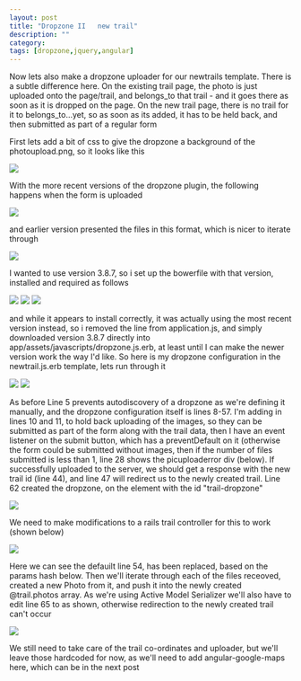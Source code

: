 ```yaml
---
layout: post
title: "Dropzone II   new trail"
description: ""
category: 
tags: [dropzone,jquery,angular]
---
```

Now lets also make a dropzone uploader for our newtrails template. There is a subtle difference here. On the existing trail page, the photo is just uploaded onto the page/trail, and belongs_to that trail - and it goes there as soon as it is dropped on the page. On the new trail page, there is no trail for it to belongs_to...yet, so as soon as its added, it has to be held back, and then submitted as part of a regular form

First lets add a bit of css to give the dropzone a background of the photoupload.png, so it looks like this 

<img src="http://salterhebble.com/blogpics/tdrop1.jpg">

With the more recent versions of the dropzone plugin, the following happens when the form is uploaded

<img src="http://salterhebble.com/blogpics/params1.jpg">

and earlier version presented the files in this format, which is nicer to iterate through

<img src="http://salterhebble.com/blogpics/params2.jpg">

I wanted to use version 3.8.7, so i set up the bowerfile with that version, installed and required as follows

<img src="http://salterhebble.com/blogpics/dropbower1.jpg">
<img src="http://salterhebble.com/blogpics/dropbower3.jpg">
<img src="http://salterhebble.com/blogpics/dropbower2.jpg">

and while it appears to install correctly, it was actually using the most recent version instead, so i removed the line from application.js, and simply downloaded version 3.8.7 directly into app/assets/javascripts/dropzone.js.erb, at least until I can make the newer version work the way I'd like. So here is my dropzone configuration in the newtrail.js.erb template, lets run through it

<img src="http://salterhebble.com/blogpics/newjs1.jpg">
<img src="http://salterhebble.com/blogpics/newjs2.jpg">

As before Line 5 prevents autodiscovery  of a dropzone as we're defining it manually, and the dropzone configuration itself is lines 8-57. I'm adding in lines 10 and 11, to hold back uploading of the images, so they can be submitted as part of the form along with the trail data, then I have an event listener on  the submit button, which has a preventDefault on it (otherwise the form could be submitted without images, then if the number of files submitted is less than 1, line 28 shows the picuploaderror div (below). If successfully uploaded to the server, we should get a response with the new trail id (line 44), and line 47 will redirect us to the newly created trail. Line 62 created the dropzone, on the element with the id "trail-dropzone"

<img src="http://salterhebble.com/blogpics/picuploaderror.jpg">

We need to make modifications to a rails trail controller for this to work (shown below)

<img src="http://salterhebble.com/blogpics/trailcreate.jpg">

Here we can see the defauilt line 54, has been replaced, based on the params hash below. Then we'll iterate through each of the files receoved, created a new Photo from it, and push it into the newly created @trail.photos array. As we're using Active Model Serializer we'll also have to edit line 65 to as shown, otherwise redirection to the newly created trail can't occur

<img src="http://salterhebble.com/blogpics/params2.jpg">

We still need to take care of the trail co-ordinates and uploader, but we'll leave those hardcoded for now, as we'll need to add angular-google-maps here, which can be in the next post

